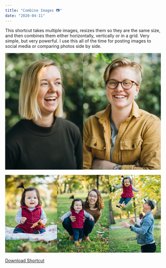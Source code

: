 ```yaml
---
title: "Combine Images 📷"
date: "2020-04-11"
---
```


This shortcut takes multiple images, resizes them so they are the same size, and then combines them either horizontally, vertically or in a grid. Very simple, but very powerful. I use this all of the time for posting images to social media or comparing photos side by side.

![Two combined photos side by side. Two women smiling.](../images/sirishortcuts-combineimages1.jpg)

![Three combined photos side by side. Family photos of a baby, mom, and dad.](../images/sirishortcuts-combineimages2.jpg)

[Download Shortcut](https://www.icloud.com/shortcuts/0d3f8993973642fea9bc9a8ebb72ff30)
